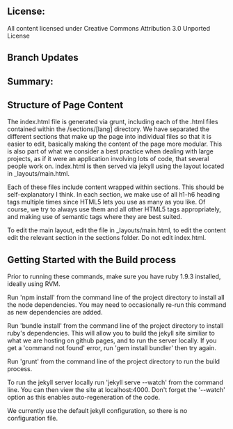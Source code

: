 
## License:

All content licensed under Creative Commons Attribution 3.0 Unported License

## Branch Updates




## Summary:


## Structure of Page Content

The index.html file is generated via grunt, including each of the .html files contained within the /sections/[lang] directory. We have separated the different sections that make up the page into individual files so that it is easier to edit, basically making the content of the page more modular. This is also part of what we consider a best practice when dealing with large projects, as if it were an application involving lots of code, that several people work on. index.html is then served via jekyll using the layout located in _layouts/main.html.

Each of these files include content wrapped within sections. This should be self-explanatory I think. In each section, we make use of all h1-h6 heading tags multiple times since HTML5 lets you use as many as you like. Of course, we try to always use them and all other HTML5 tags appropriately, and making use of semantic tags where they are best suited.

To edit the main layout, edit the file in _layouts/main.html, to edit the content edit the relevant section in the sections folder. Do not edit index.html.

## Getting Started with the Build process

Prior to running these commands, make sure you have ruby 1.9.3 installed, ideally using RVM.

Run 'npm install' from the command line of the project directory to install all the node dependencies. You may need to occasionally re-run this command as new dependencies are added.

Run 'bundle install' from the command line of the project directory to install ruby's dependencies. This will allow you to build the jekyll site similiar to what we are hosting on github pages, and to run the server locally. If you get a 'command not found' error, run 'gem install bundler' then try again.

Run 'grunt' from the command line of the project directory to run the build process.

To run the jekyll server locally run 'jekyll serve --watch' from the command line. You can then view the site at localhost:4000. Don't forget the '--watch' option as this enables auto-regeneration of the code.

We currently use the default jekyll configuration, so there is no configuration file.


